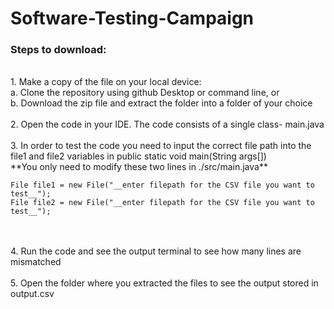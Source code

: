 # Software-Testing-Campaign

### Steps to download:
<br />
1. Make a copy of the file on your local device: <br />
<t /><t /> a. Clone the repository using github Desktop or command line, or<br />
<t /><t /> b. Download the zip file and extract the folder into a folder of your choice<br />
<br />
2. Open the code in your IDE. The code consists of a single class-  main.java<br /><br />
3. In order to test the code you need to input the correct file path into the file1 and file2 variables in public static void main(String args[])<br />
**You only need to modify these two lines in ./src/main.java**

```
File file1 = new File("__enter filepath for the CSV file you want to test__");
File file2 = new File("__enter filepath for the CSV file you want to test__");
```

<br />
<br />
4. Run the code and see the output terminal to see how many lines are mismatched<br /><br />
5. Open the folder where you extracted the files to see the output stored in output.csv<br /><br />
